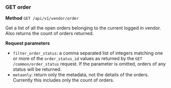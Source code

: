 ### GET order ###

**Method** `GET /api/v1/vendor/order`

Get a list of all the open orders belonging to the current logged in vendor. Also returns the count of orders returned.

**Request parameters**

- `filter_order_status`: a comma separated list of integers matching one or more of the `order_status_id` values as returned by the `GET /common/order_status` request. If the parameter is omitted, orders of any status will be returned.
- `metaonly`: return only the metadata, not the details of the orders. Currently this includes only the count of orders.
